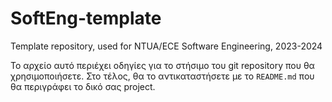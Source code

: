 # SoftEng-template

Template repository, used for NTUA/ECE Software Engineering, 2023-2024

Το αρχείο αυτό περιέχει οδηγίες για το στήσιμο του git repository που θα
χρησιμοποιήσετε.  Στο τέλος, θα το αντικαταστήσετε με το `README.md` που
θα περιγράφει το δικό σας project.